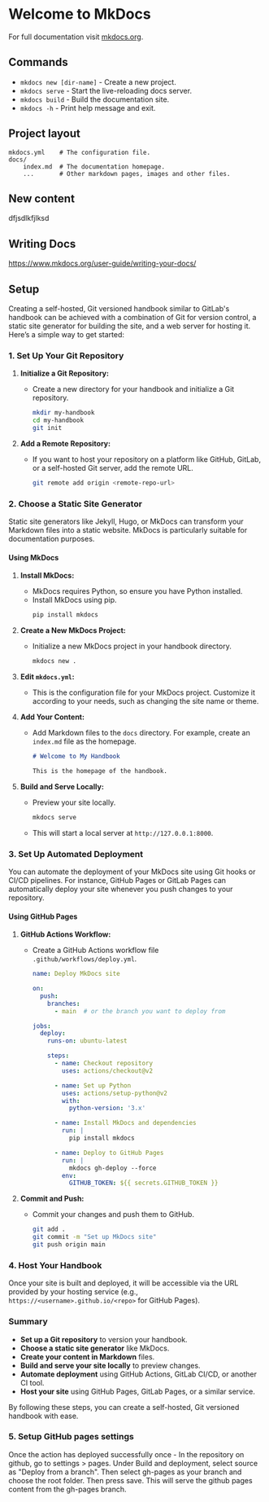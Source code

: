 # Welcome to MkDocs

For full documentation visit [mkdocs.org](https://www.mkdocs.org).

## Commands

* `mkdocs new [dir-name]` - Create a new project.
* `mkdocs serve` - Start the live-reloading docs server.
* `mkdocs build` - Build the documentation site.
* `mkdocs -h` - Print help message and exit.

## Project layout

    mkdocs.yml    # The configuration file.
    docs/
        index.md  # The documentation homepage.
        ...       # Other markdown pages, images and other files.


## New content

dfjsdlkfjlksd

## Writing Docs

https://www.mkdocs.org/user-guide/writing-your-docs/



## Setup

Creating a self-hosted, Git versioned handbook similar to GitLab's handbook can be achieved with a combination of Git for version control, a static site generator for building the site, and a web server for hosting it. Here’s a simple way to get started:

### 1. Set Up Your Git Repository

1. **Initialize a Git Repository:**
   - Create a new directory for your handbook and initialize a Git repository.
     ```bash
     mkdir my-handbook
     cd my-handbook
     git init
     ```

2. **Add a Remote Repository:**
   - If you want to host your repository on a platform like GitHub, GitLab, or a self-hosted Git server, add the remote URL.
     ```bash
     git remote add origin <remote-repo-url>
     ```

### 2. Choose a Static Site Generator

Static site generators like Jekyll, Hugo, or MkDocs can transform your Markdown files into a static website. MkDocs is particularly suitable for documentation purposes.

#### Using MkDocs

1. **Install MkDocs:**
   - MkDocs requires Python, so ensure you have Python installed.
   - Install MkDocs using pip.
     ```bash
     pip install mkdocs
     ```

2. **Create a New MkDocs Project:**
   - Initialize a new MkDocs project in your handbook directory.
     ```bash
     mkdocs new .
     ```

3. **Edit `mkdocs.yml`:**
   - This is the configuration file for your MkDocs project. Customize it according to your needs, such as changing the site name or theme.

4. **Add Your Content:**
   - Add Markdown files to the `docs` directory. For example, create an `index.md` file as the homepage.
     ```markdown
     # Welcome to My Handbook
     
     This is the homepage of the handbook.
     ```

5. **Build and Serve Locally:**
   - Preview your site locally.
     ```bash
     mkdocs serve
     ```
   - This will start a local server at `http://127.0.0.1:8000`.

### 3. Set Up Automated Deployment

You can automate the deployment of your MkDocs site using Git hooks or CI/CD pipelines. For instance, GitHub Pages or GitLab Pages can automatically deploy your site whenever you push changes to your repository.

#### Using GitHub Pages

1. **GitHub Actions Workflow:**
   - Create a GitHub Actions workflow file `.github/workflows/deploy.yml`.
     ```yaml
     name: Deploy MkDocs site

     on:
       push:
         branches:
           - main  # or the branch you want to deploy from

     jobs:
       deploy:
         runs-on: ubuntu-latest

         steps:
           - name: Checkout repository
             uses: actions/checkout@v2

           - name: Set up Python
             uses: actions/setup-python@v2
             with:
               python-version: '3.x'

           - name: Install MkDocs and dependencies
             run: |
               pip install mkdocs

           - name: Deploy to GitHub Pages
             run: |
               mkdocs gh-deploy --force
             env:
               GITHUB_TOKEN: ${{ secrets.GITHUB_TOKEN }}
     ```

2. **Commit and Push:**
   - Commit your changes and push them to GitHub.
     ```bash
     git add .
     git commit -m "Set up MkDocs site"
     git push origin main
     ```

### 4. Host Your Handbook

Once your site is built and deployed, it will be accessible via the URL provided by your hosting service (e.g., `https://<username>.github.io/<repo>` for GitHub Pages).

### Summary

- **Set up a Git repository** to version your handbook.
- **Choose a static site generator** like MkDocs.
- **Create your content in Markdown** files.
- **Build and serve your site locally** to preview changes.
- **Automate deployment** using GitHub Actions, GitLab CI/CD, or another CI tool.
- **Host your site** using GitHub Pages, GitLab Pages, or a similar service.

By following these steps, you can create a self-hosted, Git versioned handbook with ease.

### 5. Setup GitHub pages settings

Once the action has deployed successfully once - In the repository on github, go to settings > pages. Under Build and deployment, select source as "Deploy from a branch". Then select gh-pages as your branch and choose the root folder. Then press save. This will serve the github pages content from the gh-pages branch.


